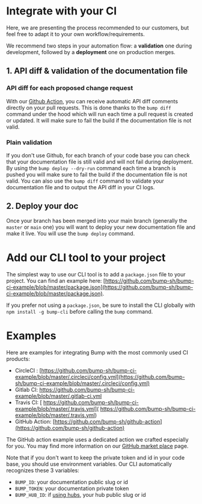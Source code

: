 # Integrate with your CI

Here, we are presenting the process recommended to our customers, but feel free to adapt it to your own workflow/requirements.

We recommend two steps in your automation flow: a **validation** one during development, followed by a **deployment** one on production merges.

## 1. API diff & validation of the documentation file

### API diff for each proposed change request

With our [Github Action](undefined), you can receive automatic API diff comments directly on your pull requests. This is done thanks to the `bump diff` command under the hood which will run each time a pull request is created or updated. It will make sure to fail the build if the documentation file is not valid.

### Plain validation

If you don't use Github, for each branch of your code base you can check that your documentation file is still valid and will not fail during deployment. By using the `bump deploy --dry-run`  command each time a branch is pushed you will make sure to fail the build if the documentation file is not valid. You can also use the `bump diff` command to validate your documentation file and to output the API diff in your CI logs.

## 2. Deploy your doc

Once your branch has been merged into your main branch (generally the `master` or `main` one) you will want to deploy your new documentation file and make it live. You will use the `bump deploy` command.

# Add our CLI tool to your project

The simplest way to use our CLI tool is to add a `package.json` file to your project. You can find an example here: [https://github.com/bump-sh/bump-ci-example/blob/master/package.json](https://github.com/bump-sh/bump-ci-example/blob/master/package.json).

If you prefer not using a `package.json`, be sure to install the CLI globally with `npm install -g bump-cli` before calling the `bump`  command.

# Examples

Here are examples for integrating Bump with the most commonly used CI products:

- CircleCI : [https://github.com/bump-sh/bump-ci-example/blob/master/.circleci/config.yml](https://github.com/bump-sh/bump-ci-example/blob/master/.circleci/config.yml)
- Gitlab CI: [https://github.com/bump-sh/bump-ci-example/blob/master/.gitlab-ci.yml ](https://github.com/bump-sh/bump-ci-example/blob/master/.gitlab-ci.yml )
- Travis CI: [ https://github.com/bump-sh/bump-ci-example/blob/master/.travis.yml]( https://github.com/bump-sh/bump-ci-example/blob/master/.travis.yml)
- GitHub Action: [https://github.com/bump-sh/github-action](https://github.com/bump-sh/github-action)

The GitHub action example uses a dedicated action we crafted especially for you. You may find more information on our [GitHub market place](https://github.com/marketplace/actions/api-documentation-on-bump) page.

Note that if you don't want to keep the private token and id in your code base, you should use environment variables. Our CLI automatically recognizes these 3 variables:

- `BUMP_ID`: your documentation public slug or id
- `BUMP_TOKEN`: your documentation private token
- `BUMP_HUB_ID`: if [using hubs](https://help.bump.sh/hubs), your hub public slug or id




